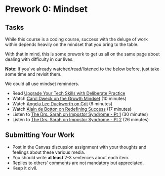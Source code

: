 # Prework 0: Mindset

## Tasks
While this course is a coding course, success with the deluge of work within
depends heavily on the mindset that you bring to the table.

With that in mind, this is some prework to get us all on the same page about
dealing with difficulty in our lives.

**Note**: If you've already watched/read/listened to the below before, just take
some time and revisit them.

We could all use mindset reminders.

* Read [Upgrade Your Tech Skills with Deliberate Practice](https://www.happybearsoftware.com/upgrade-your-technical-skills-with-deliberate-practice)
* Watch [Carol Dweck on the Growth Mindset](https://www.ted.com/talks/carol_dweck_the_power_of_believing_that_you_can_improve?language=en) (10 minutes)
* Watch [Angela Lee Duckworth on Grit](https://www.ted.com/talks/angela_lee_duckworth_grit_the_power_of_passion_and_perseverance#t-5024) (6 minutes)
* Watch [Alain de Botton on Redefining Success](https://www.ted.com/talks/alain_de_botton_a_kinder_gentler_philosophy_of_success) (17 minutes)
* Listen to [The Drs. Sarah on Impostor Syndrome - Pt 1](https://soundcloud.com/drssarahcare/self-care-with-drs-sarah-impostor-syndrome-part-i) (30 minutes)
* Listen to [The Drs. Sarah on Impostor Syndrome - Pt 2](https://soundcloud.com/drssarahcare/self-care-with-drs-sarah-the-impostor-syndrome-part-ii) (26 minutes)

## Submitting Your Work
* Post in the Canvas discussion assignment with your thoughts and
  feelings about these various media.
* You should write **at least** 2-3 sentences about each item.
* Replies to others' comments are not mandatory but appreciated.
* Keep it civil.
